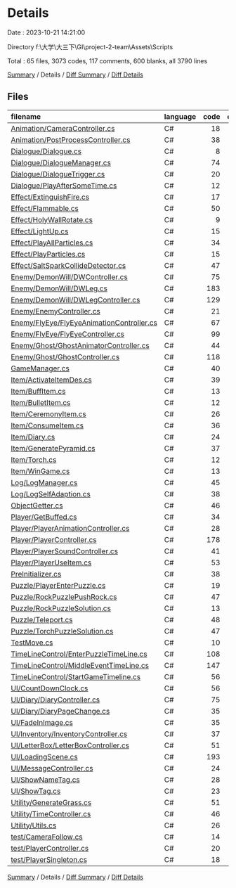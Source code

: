 # Details

Date : 2023-10-21 14:21:00

Directory f:\\大学\\大三下\\GI\\project-2-team\\Assets\\Scripts

Total : 65 files,  3073 codes, 117 comments, 600 blanks, all 3790 lines

[Summary](results.md) / Details / [Diff Summary](diff.md) / [Diff Details](diff-details.md)

## Files
| filename | language | code | comment | blank | total |
| :--- | :--- | ---: | ---: | ---: | ---: |
| [Animation/CameraController.cs](/Animation/CameraController.cs) | C# | 18 | 0 | 6 | 24 |
| [Animation/PostProcessController.cs](/Animation/PostProcessController.cs) | C# | 38 | 0 | 6 | 44 |
| [Dialogue/Dialogue.cs](/Dialogue/Dialogue.cs) | C# | 8 | 0 | 3 | 11 |
| [Dialogue/DialogueManager.cs](/Dialogue/DialogueManager.cs) | C# | 74 | 1 | 14 | 89 |
| [Dialogue/DialogueTrigger.cs](/Dialogue/DialogueTrigger.cs) | C# | 20 | 0 | 4 | 24 |
| [Dialogue/PlayAfterSomeTime.cs](/Dialogue/PlayAfterSomeTime.cs) | C# | 12 | 2 | 3 | 17 |
| [Effect/ExtinguishFire.cs](/Effect/ExtinguishFire.cs) | C# | 17 | 0 | 2 | 19 |
| [Effect/Flammable.cs](/Effect/Flammable.cs) | C# | 50 | 0 | 9 | 59 |
| [Effect/HolyWallRotate.cs](/Effect/HolyWallRotate.cs) | C# | 9 | 1 | 3 | 13 |
| [Effect/LightUp.cs](/Effect/LightUp.cs) | C# | 15 | 0 | 6 | 21 |
| [Effect/PlayAllParticles.cs](/Effect/PlayAllParticles.cs) | C# | 34 | 1 | 6 | 41 |
| [Effect/PlayParticles.cs](/Effect/PlayParticles.cs) | C# | 15 | 1 | 2 | 18 |
| [Effect/SaltSparkCollideDetector.cs](/Effect/SaltSparkCollideDetector.cs) | C# | 47 | 1 | 8 | 56 |
| [Enemy/DemonWill/DWController.cs](/Enemy/DemonWill/DWController.cs) | C# | 75 | 5 | 13 | 93 |
| [Enemy/DemonWill/DWLeg.cs](/Enemy/DemonWill/DWLeg.cs) | C# | 183 | 21 | 38 | 242 |
| [Enemy/DemonWill/DWLegController.cs](/Enemy/DemonWill/DWLegController.cs) | C# | 129 | 10 | 32 | 171 |
| [Enemy/EnemyController.cs](/Enemy/EnemyController.cs) | C# | 21 | 4 | 10 | 35 |
| [Enemy/FlyEye/FlyEyeAnimationController.cs](/Enemy/FlyEye/FlyEyeAnimationController.cs) | C# | 67 | 3 | 13 | 83 |
| [Enemy/FlyEye/FlyEyeController.cs](/Enemy/FlyEye/FlyEyeController.cs) | C# | 99 | 1 | 17 | 117 |
| [Enemy/Ghost/GhostAnimatorController.cs](/Enemy/Ghost/GhostAnimatorController.cs) | C# | 44 | 0 | 12 | 56 |
| [Enemy/Ghost/GhostController.cs](/Enemy/Ghost/GhostController.cs) | C# | 118 | 0 | 19 | 137 |
| [GameManager.cs](/GameManager.cs) | C# | 40 | 0 | 10 | 50 |
| [Item/ActivateItemDes.cs](/Item/ActivateItemDes.cs) | C# | 39 | 0 | 6 | 45 |
| [Item/BuffItem.cs](/Item/BuffItem.cs) | C# | 13 | 0 | 2 | 15 |
| [Item/BulletItem.cs](/Item/BulletItem.cs) | C# | 12 | 0 | 2 | 14 |
| [Item/CeremonyItem.cs](/Item/CeremonyItem.cs) | C# | 26 | 0 | 3 | 29 |
| [Item/ConsumeItem.cs](/Item/ConsumeItem.cs) | C# | 36 | 0 | 9 | 45 |
| [Item/Diary.cs](/Item/Diary.cs) | C# | 24 | 0 | 4 | 28 |
| [Item/GeneratePyramid.cs](/Item/GeneratePyramid.cs) | C# | 37 | 2 | 8 | 47 |
| [Item/Torch.cs](/Item/Torch.cs) | C# | 12 | 0 | 2 | 14 |
| [Item/WinGame.cs](/Item/WinGame.cs) | C# | 13 | 0 | 2 | 15 |
| [Log/LogManager.cs](/Log/LogManager.cs) | C# | 45 | 0 | 6 | 51 |
| [Log/LogSelfAdaption.cs](/Log/LogSelfAdaption.cs) | C# | 38 | 2 | 6 | 46 |
| [ObjectGetter.cs](/ObjectGetter.cs) | C# | 46 | 0 | 6 | 52 |
| [Player/GetBuffed.cs](/Player/GetBuffed.cs) | C# | 34 | 2 | 7 | 43 |
| [Player/PlayerAnimationController.cs](/Player/PlayerAnimationController.cs) | C# | 28 | 0 | 9 | 37 |
| [Player/PlayerController.cs](/Player/PlayerController.cs) | C# | 178 | 2 | 38 | 218 |
| [Player/PlayerSoundController.cs](/Player/PlayerSoundController.cs) | C# | 41 | 0 | 7 | 48 |
| [Player/PlayerUseItem.cs](/Player/PlayerUseItem.cs) | C# | 53 | 1 | 9 | 63 |
| [PreInitializer.cs](/PreInitializer.cs) | C# | 38 | 0 | 6 | 44 |
| [Puzzle/PlayerEnterPuzzle.cs](/Puzzle/PlayerEnterPuzzle.cs) | C# | 19 | 0 | 3 | 22 |
| [Puzzle/RockPuzzlePushRock.cs](/Puzzle/RockPuzzlePushRock.cs) | C# | 47 | 1 | 8 | 56 |
| [Puzzle/RockPuzzleSolution.cs](/Puzzle/RockPuzzleSolution.cs) | C# | 13 | 1 | 3 | 17 |
| [Puzzle/Teleport.cs](/Puzzle/Teleport.cs) | C# | 48 | 1 | 7 | 56 |
| [Puzzle/TorchPuzzleSolution.cs](/Puzzle/TorchPuzzleSolution.cs) | C# | 47 | 2 | 9 | 58 |
| [TestMove.cs](/TestMove.cs) | C# | 10 | 0 | 3 | 13 |
| [TimeLineControl/EnterPuzzleTimeLine.cs](/TimeLineControl/EnterPuzzleTimeLine.cs) | C# | 108 | 1 | 22 | 131 |
| [TimeLineControl/MiddleEventTimeLine.cs](/TimeLineControl/MiddleEventTimeLine.cs) | C# | 147 | 8 | 28 | 183 |
| [TimeLineControl/StartGameTimeline.cs](/TimeLineControl/StartGameTimeline.cs) | C# | 56 | 7 | 14 | 77 |
| [UI/CountDownClock.cs](/UI/CountDownClock.cs) | C# | 56 | 1 | 7 | 64 |
| [UI/Diary/DiaryController.cs](/UI/Diary/DiaryController.cs) | C# | 75 | 0 | 8 | 83 |
| [UI/Diary/DiaryPageChange.cs](/UI/Diary/DiaryPageChange.cs) | C# | 35 | 0 | 6 | 41 |
| [UI/FadeInImage.cs](/UI/FadeInImage.cs) | C# | 35 | 5 | 9 | 49 |
| [UI/Inventory/InventoryController.cs](/UI/Inventory/InventoryController.cs) | C# | 37 | 0 | 7 | 44 |
| [UI/LetterBox/LetterBoxController.cs](/UI/LetterBox/LetterBoxController.cs) | C# | 51 | 0 | 8 | 59 |
| [UI/LoadingScene.cs](/UI/LoadingScene.cs) | C# | 193 | 4 | 42 | 239 |
| [UI/MessageController.cs](/UI/MessageController.cs) | C# | 24 | 4 | 5 | 33 |
| [UI/ShowNameTag.cs](/UI/ShowNameTag.cs) | C# | 28 | 1 | 5 | 34 |
| [UI/ShowTag.cs](/UI/ShowTag.cs) | C# | 23 | 1 | 4 | 28 |
| [Utility/GenerateGrass.cs](/Utility/GenerateGrass.cs) | C# | 51 | 1 | 6 | 58 |
| [Utility/TimeController.cs](/Utility/TimeController.cs) | C# | 46 | 0 | 8 | 54 |
| [Utility/Utils.cs](/Utility/Utils.cs) | C# | 26 | 16 | 6 | 48 |
| [test/CameraFollow.cs](/test/CameraFollow.cs) | C# | 14 | 2 | 4 | 20 |
| [test/PlayerController.cs](/test/PlayerController.cs) | C# | 20 | 1 | 7 | 28 |
| [test/PlayerSingleton.cs](/test/PlayerSingleton.cs) | C# | 18 | 0 | 3 | 21 |

[Summary](results.md) / Details / [Diff Summary](diff.md) / [Diff Details](diff-details.md)